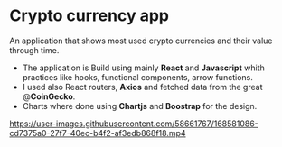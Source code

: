 # Crypto currency app
An application that shows most used crypto currencies and their value through time.

* The application is Build using mainly **React** and **Javascript** whith practices like hooks, functional components, arrow functions.
* I used also React routers, **Axios** and fetched data from the great @**CoinGecko**.
* Charts where done using **Chartjs** and **Boostrap** for the design.





https://user-images.githubusercontent.com/58661767/168581086-cd7375a0-27f7-40ec-b4f2-af3edb868f18.mp4


